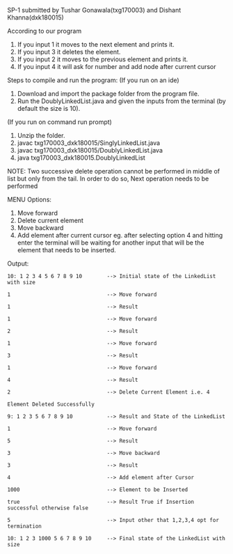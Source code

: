 SP-1 submitted by Tushar Gonawala(txg170003) and Dishant Khanna(dxk180015)

According to our program
1. If you input 1 it moves to the next element and prints it.
2. If you input 3 it deletes the element.
3. If you input 2 it moves to the previous element and prints it.
4. If you input 4 it will ask for number and add node after current cursor

Steps to compile and run the program:
(If you run on an ide)
1. Download and import the package folder from the program file.
2. Run the DoublyLinkedList.java and given the inputs from the terminal (by default the size is 10).

(If you run on command run prompt)
1. Unzip the folder.
2. javac txg170003_dxk180015/SinglyLinkedList.java
3. javac txg170003_dxk180015/DoublyLinkedList.java
4. java txg170003_dxk180015.DoublyLinkedList

NOTE:
Two successive delete operation cannot be performed in middle of list but only from the tail.
In order to do so, Next operation needs to be performed

MENU Options:
1. Move forward
2. Delete current element
3. Move backward
4. Add element after current cursor
    eg. after selecting option 4 and hitting enter the terminal will be waiting for another input that will be the element that needs to be inserted.

Output:

    10: 1 2 3 4 5 6 7 8 9 10        --> Initial state of the LinkedList with size
    
    1                               --> Move forward
    
    1                               --> Result
    
    1                               --> Move forward
    
    2                               --> Result
    
    1                               --> Move forward
    
    3                               --> Result
    
    1                               --> Move forward
    
    4                               --> Result
    
    2                               --> Delete Current Element i.e. 4
    
    Element Deleted Successfully
    
    9: 1 2 3 5 6 7 8 9 10           --> Result and State of the LinkedList
    
    1                               --> Move forward
    
    5                               --> Result
    
    3                               --> Move backward
    
    3                               --> Result
    
    4                               --> Add element after Cursor
    
    1000                            --> Element to be Inserted
    
    true                            --> Result True if Insertion successful otherwise false
    
    5                               --> Input other that 1,2,3,4 opt for termination
    
    10: 1 2 3 1000 5 6 7 8 9 10     --> Final state of the LinkedList with size
    


